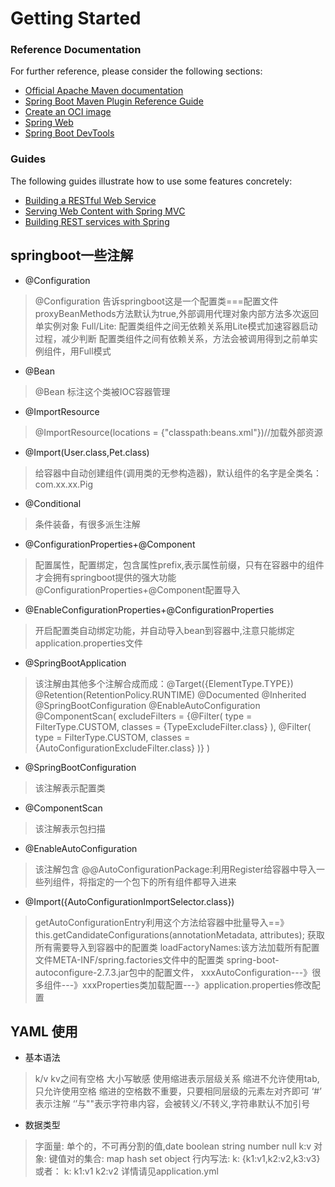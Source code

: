 # Getting Started

### Reference Documentation

For further reference, please consider the following sections:

* [Official Apache Maven documentation](https://maven.apache.org/guides/index.html)
* [Spring Boot Maven Plugin Reference Guide](https://docs.spring.io/spring-boot/docs/2.7.3/maven-plugin/reference/html/)
* [Create an OCI image](https://docs.spring.io/spring-boot/docs/2.7.3/maven-plugin/reference/html/#build-image)
* [Spring Web](https://docs.spring.io/spring-boot/docs/2.7.3/reference/htmlsingle/#web)
* [Spring Boot DevTools](https://docs.spring.io/spring-boot/docs/2.7.3/reference/htmlsingle/#using.devtools)

### Guides

The following guides illustrate how to use some features concretely:

* [Building a RESTful Web Service](https://spring.io/guides/gs/rest-service/)
* [Serving Web Content with Spring MVC](https://spring.io/guides/gs/serving-web-content/)
* [Building REST services with Spring](https://spring.io/guides/tutorials/rest/)


## springboot一些注解

* @Configuration
> @Configuration 告诉springboot这是一个配置类===配置文件
> proxyBeanMethods方法默认为true,外部调用代理对象内部方法多次返回单实例对象
> Full/Lite:
> 配置类组件之间无依赖关系用Lite模式加速容器启动过程，减少判断
> 配置类组件之间有依赖关系，方法会被调用得到之前单实例组件，用Full模式
* @Bean
> @Bean 标注这个类被IOC容器管理
* @ImportResource
> @ImportResource(locations = {"classpath:beans.xml"})//加载外部资源
* @Import(User.class,Pet.class)
> 给容器中自动创建组件(调用类的无参构造器)，默认组件的名字是全类名：com.xx.xx.Pig
* @Conditional
> 条件装备，有很多派生注解
* @ConfigurationProperties+@Component
> 配置属性，配置绑定，包含属性prefix,表示属性前缀，只有在容器中的组件才会拥有springboot提供的强大功能
> @ConfigurationProperties+@Component配置导入
* @EnableConfigurationProperties+@ConfigurationProperties
> 开启配置类自动绑定功能，并自动导入bean到容器中,注意只能绑定application.properties文件
* @SpringBootApplication
> 该注解由其他多个注解合成而成：@Target({ElementType.TYPE})
@Retention(RetentionPolicy.RUNTIME)
@Documented
@Inherited
@SpringBootConfiguration
@EnableAutoConfiguration
@ComponentScan(
excludeFilters = {@Filter(
type = FilterType.CUSTOM,
classes = {TypeExcludeFilter.class}
), @Filter(
type = FilterType.CUSTOM,
classes = {AutoConfigurationExcludeFilter.class}
)}
)
* @SpringBootConfiguration
> 该注解表示配置类
* @ComponentScan
> 该注解表示包扫描
* @EnableAutoConfiguration 
> 该注解包含 @@AutoConfigurationPackage:利用Register给容器中导入一些列组件，将指定的一个包下的所有组件都导入进来
* @Import({AutoConfigurationImportSelector.class})
> getAutoConfigurationEntry利用这个方法给容器中批量导入==》this.getCandidateConfigurations(annotationMetadata, attributes);
> 获取所有需要导入到容器中的配置类
> loadFactoryNames:该方法加载所有配置文件META-INF/spring.factories文件中的配置类
> spring-boot-autoconfigure-2.7.3.jar包中的配置文件，
> xxxAutoConfiguration---》很多组件---》xxxProperties类加载配置---》application.properties修改配置

## YAML 使用
- 基本语法
> k/v kv之间有空格
> 大小写敏感
> 使用缩进表示层级关系
> 缩进不允许使用tab,只允许使用空格
> 缩进的空格数不重要，只要相同层级的元素左对齐即可
> ‘#’ 表示注解
> ‘’与""表示字符串内容，会被转义/不转义,字符串默认不加引号
- 数据类型
> 字面量: 单个的，不可再分割的值,date boolean string number null
> k:v
> 对象: 键值对的集合: map hash set object
> 行内写法: k: {k1:v1,k2:v2,k3:v3}
> 或者：
> k:
>   k1:v1
>   k2:v2
> 详情请见application.yml
> 
